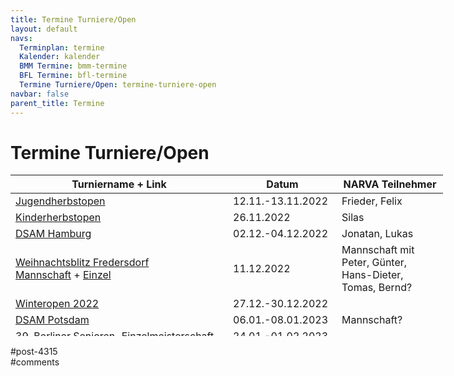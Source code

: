 ```yaml
---
title: Termine Turniere/Open 
layout: default
navs:
  Terminplan: termine
  Kalender: kalender
  BMM Termine: bmm-termine
  BFL Termine: bfl-termine
  Termine Turniere/Open: termine-turniere-open
navbar: false
parent_title: Termine
---
```

<div class="post-4315 page type-page status-publish hentry" id="post-4315">
<h1 class="entry-title">Termine Turniere/Open</h1>
<div class="entry-content">
<table class="clean swiss footable" style="height: 258px; width: 790px;">
<thead>
<tr style="height: 18px;">
<th style="width: 332px; height: 18px;">Turniername + Link</th>
<th style="width: 158px; height: 18px;">Datum</th>
<th nowrap="nowrap" style="width: 154px; height: 18px;">NARVA Teilnehmer</th>
</tr>
</thead>
<tbody>
<tr style="height: 24px;">
<td><a href="http://www.schachjugend-in-berlin.de/2-vorrunde-zur-bjem-2023/" rel="noopener" target="_blank">Jugendherbstopen</a></td>
<td>12.11.-13.11.2022</td>
<td>Frieder, Felix</td>
</tr>
<tr style="height: 24px;">
<td><a href="http://www.schachjugend-in-berlin.de/2-vorrunde-zur-bjem-2023/" rel="noopener" target="_blank">Kinderherbstopen</a></td>
<td>26.11.2022</td>
<td>Silas</td>
</tr>
<tr style="height: 24px;">
<td><a href="https://www.dsam-cup.de/" rel="noopener" target="_blank">DSAM Hamburg</a></td>
<td>02.12.-04.12.2022</td>
<td>Jonatan, Lukas</td>
</tr>
<tr style="height: 24px;">
<td><a href="https://www.narva-schach.de/wordpress/wp-content/uploads/2022/10/WBT_Einladung22.pdf" rel="noopener" target="_blank">Weihnachtsblitz Fredersdorf</a><br/>
<a href="https://www.narva-schach.de/wordpress/wp-content/uploads/2022/10/WBT_Mannschaft22.pdf" rel="noopener" target="_blank">Mannschaft</a> + <a href="https://www.narva-schach.de/wordpress/wp-content/uploads/2022/10/WBT_Einzel22.pdf" rel="noopener" target="_blank">Einzel</a></td>
<td>11.12.2022</td>
<td>Mannschaft mit<br/>
Peter, Günter, Hans-Dieter, Tomas, Bernd?</td>
</tr>
<tr style="height: 24px;">
<td><a href="https://www.berlinerschachverband.de/files/vereine/zugz/2022/winteropen22_ausschreibung_a4_2.pdf" rel="noopener" target="_blank">Winteropen 2022</a></td>
<td>27.12.-30.12.2022</td>
<td></td>
</tr>
<tr style="height: 24px;">
<td><a href="https://www.dsam-cup.de/" rel="noopener" target="_blank">DSAM Potsdam</a></td>
<td>06.01.-08.01.2023</td>
<td>Mannschaft?</td>
</tr>
<tr style="height: 24px;">
<td><a href="https://www.berlinerschachverband.de/files/bsv/images/2022/10/OBSenEM%202023%20-%20Ausschreibung.pdf" rel="noopener" target="_blank">39. Berliner Senioren-Einzelmeisterschaft</a></td>
<td>24.01.-01.02.2023</td>
<td></td>
</tr>
<tr style="height: 24px;">
<td><a href="https://www.dsam-cup.de/" rel="noopener" target="_blank">DSAM Bad Wildungen</a></td>
<td>27.01.-29.01.2023</td>
<td></td>
</tr>
<tr style="height: 24px;">
<td><a href="http://www.chesshouseboat.org/" rel="noopener" target="_blank">Chess Houseboat</a> (Kerala, Indien)</td>
<td>22.-28.01.2023</td>
<td>Jay</td>
</tr>
<tr style="height: 24px;">
<td><a href="https://www.dsam-cup.de/" rel="noopener" target="_blank">DSAM Magdeburg</a></td>
<td>17.02.-19.02.2023</td>
<td>Mannschaft</td>
</tr>
<tr style="height: 24px;">
<td><a href="https://www.dsam-cup.de/" rel="noopener" target="_blank">DSAM Koblenz</a></td>
<td>03.03.-05.03.2023</td>
<td></td>
</tr>
<tr style="height: 24px;">
<td><a href="https://www.dsam-cup.de/" rel="noopener" target="_blank">DSAM Düsseldorf</a></td>
<td>24.03.-26.03.2023</td>
<td>Jonatan?</td>
</tr>
</tbody>
</table>
</div><!-- .entry-content -->
</div> #post-4315 
<div id="comments">
</div> #comments 
